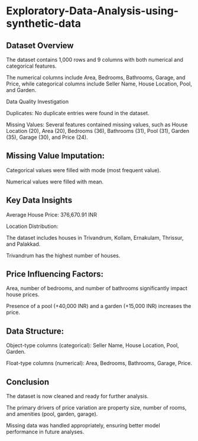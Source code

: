 # Exploratory-Data-Analysis-using-synthetic-data


## Dataset Overview
The dataset contains 1,000 rows and 9 columns with both numerical and categorical features.

The numerical columns include Area, Bedrooms, Bathrooms, Garage, and Price, while categorical columns include Seller Name, House Location, Pool, and Garden.

Data Quality Investigation

Duplicates: No duplicate entries were found in the dataset.

Missing Values: Several features contained missing values, such as House Location (20), Area (20), Bedrooms (36), Bathrooms (31), Pool (31), Garden (35), Garage (30), and Price (24).

## Missing Value Imputation:

Categorical values were filled with mode (most frequent value).

Numerical values were filled with mean.


## Key Data Insights

Average House Price: 376,670.91 INR

Location Distribution:

The dataset includes houses in Trivandrum, Kollam, Ernakulam, Thrissur, and Palakkad.

Trivandrum has the highest number of houses.

## Price Influencing Factors:

Area, number of bedrooms, and number of bathrooms significantly impact house prices.

Presence of a pool (+40,000 INR) and a garden (+15,000 INR) increases the price.

## Data Structure:

Object-type columns (categorical): Seller Name, House Location, Pool, Garden.

Float-type columns (numerical): Area, Bedrooms, Bathrooms, Garage, Price.

## Conclusion

The dataset is now cleaned and ready for further analysis.

The primary drivers of price variation are property size, number of rooms, and amenities (pool, garden, garage).

Missing data was handled appropriately, ensuring better model performance in future analyses.

